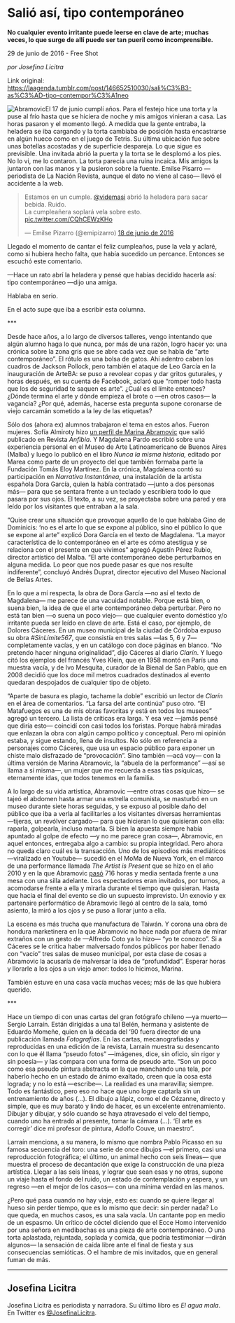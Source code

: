 # Salió así, tipo contemporáneo

**No cualquier evento irritante puede leerse en clave de arte; muchas veces, lo que surge de allí puede ser tan pueril como incomprensible.**

29 de junio de 2016 - Free Shot

_por Josefina Licitra_

Link original: https://laagenda.tumblr.com/post/146652510030/sali%C3%B3-as%C3%AD-tipo-contempor%C3%A1neo

![Abramovic](https://64.media.tumblr.com/9aba07de535e52c04e3a60e81d5a6c45/tumblr_inline_pk1ndxE2wu1t6q87u_500.jpg)El
17 de junio cumplí años. Para el festejo hice una torta y la puse
al frío hasta que se hiciera de noche y mis amigos vinieran a casa.
Las horas pasaron y el momento llegó. A medida que la gente entraba,
la heladera se iba cargando y la torta cambiaba de posición hasta
encastrarse en algún hueco como en el juego de Tetris. Su última
ubicación fue sobre unas botellas acostadas y de superficie
despareja. Lo que sigue es previsible. Una invitada abrió la puerta
y la torta se le desplomó a los pies. No lo vi, me lo contaron. La 
torta parecía una ruina incaica. Mis amigos la juntaron con las
manos y la pusieron sobre la fuente. Emilse Pisarro —periodista de
La Nación Revista, aunque el dato no viene al caso— llevó el
accidente a la web. 



> Estamos en un cumple. [@videmasi](https://twitter.com/videmasi) abrió la heladera para sacar bebida. Ruido.   
> La cumpleañera soplará vela sobre esto. [pic.twitter.com/CQhCEWzKHo](https://t.co/CQhCEWzKHo)
> 
> — Emilse Pizarro (@emipizarro) [18 de junio de 2016](https://twitter.com/emipizarro/status/743997684105814019)

  
Llegado
el momento de cantar el feliz cumpleaños, puse la vela y aclaré,
como si hubiera hecho falta, que había sucedido un percance.
Entonces se escuchó este comentario. 


—Hace
un rato abrí la heladera y pensé que habías decidido hacerla así:
tipo contemporáneo —dijo una amiga. 


Hablaba
en serio.

En
el acto supe que iba a escribir esta columna. 


  
\*\*\*  


  


Desde
hace años, a lo largo de diversos talleres, vengo intentando que
algún alumno haga lo que nunca, por más de una razón, logro hacer
yo: una crónica sobre la zona gris que se abre cada vez que se habla
de “arte contemporáneo”. El rótulo es una bolsa de gatos. Ahí
adentro caben los cuadros de Jackson Pollock, pero también el ataque
de Leo García en la inauguración de ArteBA: se puso a revolear
copas y dar gritos guturales, y horas después, en su cuenta de
Facebook, aclaró que “romper todo hasta que los de seguridad te
saquen es arte”. ¿Cuál es el límite entonces? ¿Dónde termina
el arte y dónde empieza el brote o —en otros casos— la vagancia?
¿Por qué, además, hacerse esta pregunta supone coronarse de viejo
carcamán sometido a la ley de las etiquetas? 


Sólo
dos (ahora ex) alumnos trabajaron el tema en estos años. Fueron
mujeres. Sofía Almiroty hizo [un
perfil de Marina Abramovic](http://www.revistaanfibia.com/cronica/abramovic-el-cuerpo-al-limite/)
que salió publicado en Revista *Anfibia*. Y Magdalena Pardo escribió
sobre una experiencia personal en el Museo de Arte Latinoamericano de
Buenos Aires (Malba) y luego lo publicó en el libro *Nunca
la misma historia,* editado
por Marea como parte de un proyecto del que también formaba parte la
Fundación Tomás Eloy Martínez. En la crónica, Magdalena contó su
participación en *Narrativa
Instantánea,*
una instalación de la artista española Dora García, quien la había
contratado —junto a dos personas más— para que se sentara frente
a un teclado y escribiera todo lo que pasara por sus ojos. El texto,
a su vez, se proyectaba sobre una pared y era leído por los
visitantes que entraban a la sala.

“Quise
crear una situación que provoque aquello de lo que hablaba Gino de
Dominicis: ‘no es el arte lo que se expone al público, sino el
público lo que se expone al arte” explicó Dora García en el
texto de Magdalena. “La
mayor característica de lo contemporáneo en el arte es cómo
atestigua y se relaciona con el presente en que vivimos” agregó
Agustín Pérez Rubio, director artístico del Malba. “El arte
contemporáneo debe perturbarnos en alguna medida. Lo peor que nos
puede pasar es que nos resulte indiferente”, concluyó Andrés
Duprat, director ejecutivo del Museo Nacional de Bellas Artes.

En
lo que a mí respecta, la obra de Dora García —no
así el texto de Magdalena—
me parece de una vacuidad notable. Porque está bien, o
suena bien, la idea de que el arte contemporáneo deba perturbar.
Pero no está tan bien —o suena un poco viejo— que cualquier
evento doméstico y/o irritante pueda ser leído en clave de arte.
Está el caso, por ejemplo, de Dolores Cáceres. En un museo
municipal de la ciudad de Córdoba expuso su obra *#SinLímite567*,
que consistía en tres salas —las 5, 6 y 7— completamente vacías,
y en un catálogo con doce páginas en blanco. “No pretendo hacer
ninguna originalidad”, dijo Cáceres al diario *Clarín*.
Y luego citó los ejemplos del francés Yves Klein, que en 1958 montó
en París una muestra vacía, y de Ivo Mesquita, curador de la Bienal
de San Pablo, que en 2008 decidió que los doce mil metros cuadrados
destinados al evento quedaran despojados de cualquier tipo de objeto.



“Aparte
de basura es plagio, tachame la doble” escribió un lector de
*Clarín*
en el área de comentarios. “La farsa del arte continúa” puso
otro. “El Matafuegos es una de mis obras favoritas y está en todos
los museos” agregó un tercero. La lista de críticas era larga. Y
esa vez —jamás pensé que diría esto— coincidí con casi todos
los foristas. Porque habrá miradas que enlazan la obra con algún
campo político y conceptual. Pero mi opinión estaba, y sigue
estando, llena de insultos. No sólo en referencia a personajes como
Cáceres, que usa un espacio público para exponer un chiste malo
disfrazado de “provocación”. Sino también —acá voy— con la
última versión de Marina Abramovic, la “abuela de la performance”
—así se llama a sí misma—, un mujer que me recuerda a esas tías
psíquicas, eternamente idas, que todos tenemos en la familia. 


A
lo largo de su vida artística, Abramovic —entre otras cosas que
hizo— se tajeó el abdomen hasta armar una estrella comunista, se
masturbó en un museo durante siete horas seguidas, y se expuso al
posible daño del público que iba a verla al facilitarles a los
visitantes diversas herramientas —tijeras, un revólver cargado—
para que hicieran lo que quisieran con ella: raparla, golpearla,
incluso matarla. Si bien la apuesta siempre había apuntado al golpe
de efecto —y no me parece gran cosa—, Abramovic, en aquel
entonces, entregaba algo a cambio: su propia integridad. Pero ahora
no queda claro cuál es la transacción. Uno de los episodios más
mediáticos —viralizado en Youtube— sucedió en el MoMa de Nueva
York, en el marco de una performance llamada *The
Artist is Present* que
se hizo en el año 2010 y en la que Abramovic [pasó](https://www.youtube.com/watch?v=CbG7FJLQ9AA) 716 horas y media
sentada frente a una mesa con una silla adelante. Los espectadores
eran invitados, por turnos, a acomodarse frente a ella y mirarla
durante el tiempo que quisieran. Hasta que hacia el final del evento
se dio un supuesto imprevisto. Un exnovio y ex partenaire
performático de Abramovic llegó al centro de la sala, tomó
asiento, la miró a los ojos y se puso a llorar junto a ella. 


La
escena es más trucha que manufactura de Taiwán. Y corona una obra
de hondura marketinera en la que Abramovic no hace nada por afuera de
mirar extraños con un gesto de —Alfredo Coto ya lo hizo— “yo
te conozco”. Si a Cáceres se le critica haber malversado fondos
públicos por haber llenado con “vacío” tres salas de museo
municipal, por esta clase de cosas a Abramovic la acusaría de
malversar la idea de “profundidad”. Esperar horas y llorarle a
los ojos a un viejo amor: todos lo hicimos, Marina. 


También
estuve en una casa vacía muchas veces; más de las que hubiera
querido.

  
\*\*\*  


Hace
un tiempo di con unas cartas del gran fotógrafo chileno —ya
muerto— Sergio Larraín. Están dirigidas a una tal Belén, hermana y
asistente de Eduardo Momeñe, quien en la década del ‘90 fuera
director de una publicación llamada *Fotografías*.
En las cartas, mecanografiadas y reproducidas en una edición de la
revista, Larraín muestra su desencanto con lo que él llama “pseudo
fotos” —imágenes, dice, sin oficio, sin rigor y sin poesía— y
las compara con una forma de pseudo arte. “Son un poco como esa
pseudo pintura abstracta en la que manchando una tela, por haberlo
hecho en un estado de ánimo exaltado, creen que la cosa está
lograda; y no lo está —escribe—. La
realidad es una maravilla; siempre. Todo es fantástico, pero eso no
hace que uno logre captarla sin un entrenamiento de años (…). El
dibujo a lápiz, como el de Cézanne, directo y simple, que es muy
barato y lindo de hacer, es un excelente entrenamiento. Dibujar y
dibujar, y sólo cuando se haya atravesado el velo del tiempo, cuando
uno ha entrado al presente, tomar la cámara (…). ‘El arte es
corregir’ dice mi profesor de pintura, Adolfo Couve, un maestro”.

Larraín
menciona, a su manera, lo mismo que nombra Pablo Picasso en su famosa
secuencia del toro: una
serie de once dibujos —el primero, casi una reproducción
fotográfica; el último, un animal hecho con seis líneas— que
muestra el proceso de decantación que exige la construcción de una
pieza artística. Llegar a las seis líneas, y lograr que sean esas y
no otras, supone un viaje hasta el fondo del ruido, un estado de
contemplación y espera, y un regreso —en el mejor de los casos—
con una mínima verdad en las manos. 


¿Pero
qué pasa cuando no hay viaje, esto es: cuando se quiere llegar al
hueso sin perder tiempo, que es lo mismo que decir: sin perder nada?
Lo que queda, en muchos casos, es una sala vacía. Un cantante pop en
medio de un espasmo. Un crítico de cóctel diciendo que el Ecce Homo
intervenido por una señora en medibachas es una pieza de arte
contemporáneo. O una torta aplastada, rejuntada, soplada y comida,
que podría testimoniar —dirán algunos— la sensación de caída
libre ante el final de fiesta y sus consecuencias semióticas. O el
hambre de mis invitados, que en general fuman de más. 




---

 Josefina Licitra
-----------------

 Josefina Licitra es periodista y narradora. Su último libro es *El agua mala*. En Twitter es [@JosefinaLicitra](https://twitter.com/JosefinaLicitra). 

